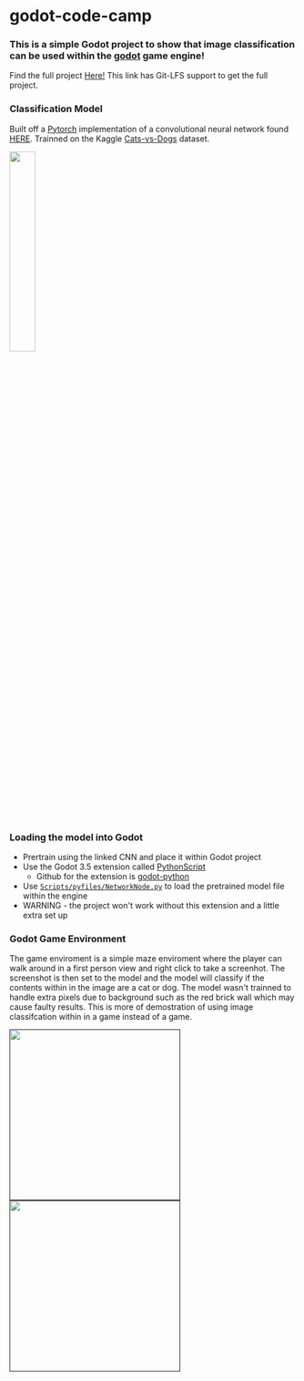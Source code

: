 # godot-code-camp

### This is a simple Godot project to show that image classification can be used within the [godot](https://godotengine.org/) game engine!
Find the full project [Here!](https://gitlab.com/angel-721/godot-code-camp) This link has Git-LFS support to get the full project.

### Classification Model
Built off a [Pytorch](https://pytorch.org/) implementation of a convolutional neural network found [HERE](https://github.com/angel-721/image-classifier-cnn).
Trainned on the Kaggle [Cats-vs-Dogs](https://www.kaggle.com/datasets/shaunthesheep/microsoft-catsvsdogs-dataset) dataset.

<a href="https://github.com/angel-721/image-classifier-cnn"><img height="30%" src="https://github.com/angel-721/godot-image-classifcation/assets/75283919/d521c9e8-8bbe-4109-a8e6-0352bf35b20b"></a>

### Loading the model into Godot
- Prertrain using the linked CNN and place it within Godot project
- Use the Godot 3.5 extension called [PythonScript](https://godotengine.org/asset-library/asset/179)
  - Github for the extension is [godot-python](https://github.com/touilleMan/godot-python?tab=readme-ov-file)
- Use [```Scripts/pyfiles/NetworkNode.py```](https://github.com/angel-721/godot-image-classifcation/blob/main/Scripts/pyfiles/NetworkNode.py) to load the pretrained model file within the engine
- WARNING - the project won't work without this extension and a little extra set up

### Godot Game Environment
The game enviroment is a simple maze enviroment where the player can walk around in a first person view and right click to take a screenhot.
The screenshot is then set to the model and the model will classify if the contents within in the image are a cat or dog. 
The model wasn't trainned to handle extra pixels due to background such as the red brick wall which may cause faulty results.
This is more of demostration of using image classifcation within in a game instead of a game. 

<a href=""><img height="300px" src="https://github.com/angel-721/godot-image-classifcation/assets/75283919/a7525839-2d42-42d7-976c-9e8605d84756"></a>
<a href=""><img height="300px" src="https://github.com/angel-721/godot-image-classifcation/assets/75283919/84287cf3-e9de-4698-b5a0-6b6a0e28a757"></a> 
